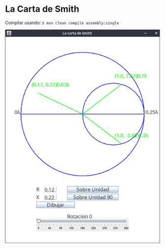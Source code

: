 # La Carta de Smith

Compilar usando:
`$ mvn clean compile assembly:single`

![Imagen Carta](ImagenCarta.png)
